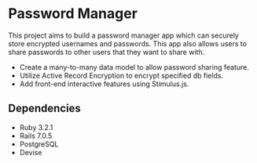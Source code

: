 # Password Manager

This project aims to build a password manager app which can securely store encrypted usernames and passwords. This app also allows users to share passwords to other users that they want to share with.

- Create a many-to-many data model to allow password sharing feature.
- Utilize Active Record Encryption to encrypt specified db fields.
- Add front-end interactive features using Stimulus.js.

## Dependencies

- Ruby 3.2.1
- Rails 7.0.5
- PostgreSQL
- Devise
